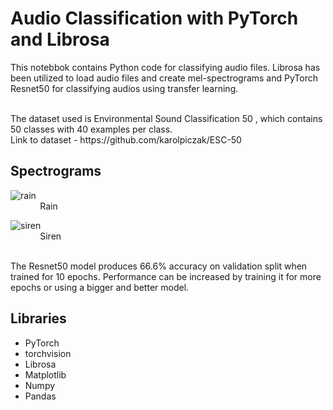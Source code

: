 # Audio Classification with PyTorch and Librosa
This notebbok contains Python code for classifying audio files. Librosa has been utilized to load audio files and create mel-spectrograms and PyTorch Resnet50 for classifying audios using transfer learning. 

<br>
The dataset used is Environmental Sound Classification 50 , which contains 50 classes with 40 examples per class.<br>
Link to dataset - https://github.com/karolpiczak/ESC-50

<br>

## Spectrograms

![rain](https://user-images.githubusercontent.com/37840005/169344323-0eae14fa-2801-4adf-9f9d-5f2c95a0939d.png)<br>
&nbsp;&nbsp;&nbsp;&nbsp;&nbsp;&nbsp;&nbsp;&nbsp;&nbsp;&nbsp;&nbsp;&nbsp;Rain

![siren](https://user-images.githubusercontent.com/37840005/169344371-0db5210c-5ee6-49ef-8e22-796e7a3de0ba.png)<br>
&nbsp;&nbsp;&nbsp;&nbsp;&nbsp;&nbsp;&nbsp;&nbsp;&nbsp;&nbsp;&nbsp;&nbsp;Siren

<br>
The Resnet50 model produces 66.6% accuracy on validation split when trained for 10 epochs. Performance can be increased by training it for more epochs or using a bigger and better model.

## Libraries

* PyTorch
* torchvision
* Librosa
* Matplotlib
* Numpy
* Pandas

